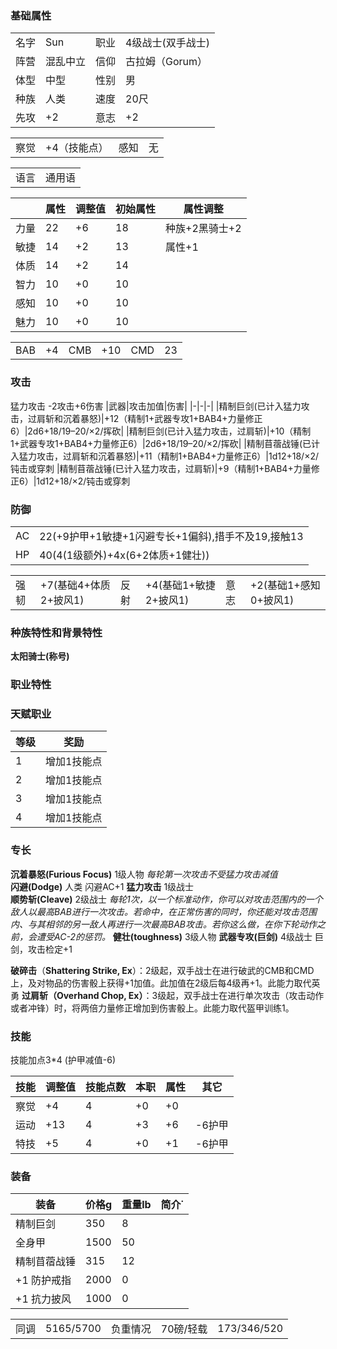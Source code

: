 
### 基础属性 ###
<table>
    <tr>
        <td>名字</td>
        <td>Sun</td>
        <td>职业</td>
        <td>4级战士(双手战士)</td>
    </tr>
    <tr>
        <td>阵营</td>
        <td>混乱中立</td>
        <td>信仰</td>
        <td>古拉姆（Gorum）</td>
    </tr>
    <tr>
        <td>体型</td>
        <td>中型</td>
        <td>性别</td>       
        <td>男</td>
    </tr>
    <tr>
        <td>种族</td>
        <td>人类</td>
        <td>速度</td>
        <td>20尺</td>
    </tr>
    <tr>
        <td>先攻</td>
        <td>+2</td>
        <td>意志</td>
        <td>+2</td>
    </tr>
</table>
<table>
    <tr>
        <td>察觉</td>
        <td>+4（技能点）</td>
        <td>感知</td>
        <td>无</td>
    </tr>
</table>
<table>
    <tr>
        <td>语言</td>
        <td>通用语</td>
    </tr>
</table>

||属性|调整值|初始属性|属性调整|
|-|-|-|-|-|
|力量|22|+6|18|种族+2黑骑士+2|
|敏捷|14|+2|13|属性+1|
|体质|14|+2|14|
|智力|10|+0|10|
|感知|10|+0|10|
|魅力|10|+0|10|
<table>
    <tr>
        <td>BAB</td>
        <td>+4</td>
        <td>CMB</td>
        <td>+10</td>
        <td>CMD</td>
        <td>23</td>
    </tr>
</table>

### 攻击 ###
猛力攻击 -2攻击+6伤害
|武器|攻击加值|伤害|
|-|-|-|
|精制巨剑(已计入猛力攻击，过肩斩和沉着暴怒)|+12（精制1+武器专攻1+BAB4+力量修正6）|2d6+18/19–20/×2/挥砍|
|精制巨剑(已计入猛力攻击，过肩斩)|+10（精制1+武器专攻1+BAB4+力量修正6）|2d6+18/19–20/×2/挥砍|
|精制苜蓿战锤(已计入猛力攻击，过肩斩和沉着暴怒)|+11（精制1+BAB4+力量修正6）|1d12+18/×2/钝击或穿刺
|精制苜蓿战锤(已计入猛力攻击，过肩斩)|+9（精制1+BAB4+力量修正6）|1d12+18/×2/钝击或穿刺
### 防御 ###  
<table>
    <tr>
        <td>AC</td>
        <td>22(+9护甲+1敏捷+1闪避专长+1偏斜),措手不及19,接触13</td>
    </tr>
    <tr>
        <td>HP</td>
        <td>40(4(1级额外)+4x(6+2体质+1健壮))</td>
    </tr>
</table>
<table>
    <tr>
        <td>强韧</td>
        <td>+7(基础4+体质2+披风1)</td>
        <td>反射</td>
        <td>+4(基础1+敏捷2+披风1)</td>
        <td>意志</td>
        <td>+2(基础1+感知0+披风1)</td>
    </tr>
</table>

### 种族特性和背景特性 ###  
**太阳骑士(称号)**    
### 职业特性 ###

### 天赋职业
| 等级         | 奖励          |
| --- | ------------------ |
| 1 | 增加1技能点 |
| 2 | 增加1技能点 |
| 3 | 增加1技能点 |
| 4 | 增加1技能点 |


### 专长 ###
**沉着暴怒(Furious Focus)**  1级人物 *每轮第一次攻击不受猛力攻击减值*  
**闪避(Dodge)** 人类 闪避AC+1
**猛力攻击** 1级战士  
**顺势斩(Cleave)**  2级战士 *每轮1次，以一个标准动作，你可以对攻击范围内的一个敌人以最高BAB进行一次攻击。若命中，在正常伤害的同时，你还能对攻击范围内、与其相邻的另一敌人再进行一次最高BAB攻击。若你这么做，在你下轮动作之前，会遭受AC-2的惩罚。*
**健壮(toughness)** 3级人物
**武器专攻(巨剑)** 4级战士 巨剑，攻击检定+1

**破碎击**（****Shattering Strike, Ex****）：2级起，双手战士在进行破武的CMB和CMD上，及对物品的伤害骰上获得+1加值。此加值在2级后每4级再+1。此能力取代英勇
**过肩斩（****Overhand Chop, Ex****）**：3级起，双手战士在进行单次攻击（攻击动作或者冲锋）时，将两倍力量修正增加到伤害骰上。此能力取代盔甲训练1。


### 技能 ###
技能加点3*4 (护甲减值-6)

|技能|调整值|技能点数|本职|属性|其它|
|-|-|-|-|-|-|
|察觉|+4|4|+0|+0||
|运动|+13|4|+3|+6|-6护甲|
|特技|+5|4|+0|+1|-6护甲|

### 装备 ###
|装备|价格g|重量lb|简介˙
|-|-|-|-|
|精制巨剑|350|8|
|全身甲|1500|50|
|精制苜蓿战锤|315|12|
|+1 防护戒指|2000|0|
|+1 抗力披风|1000|0|

<table>
    <tr>
        <td>同调</td>      
        <td>5165/5700</td>
        <td>负重情况</td>
        <td>70磅/轻载</td>
        <td>173/346/520</td>
    </tr>
</table>